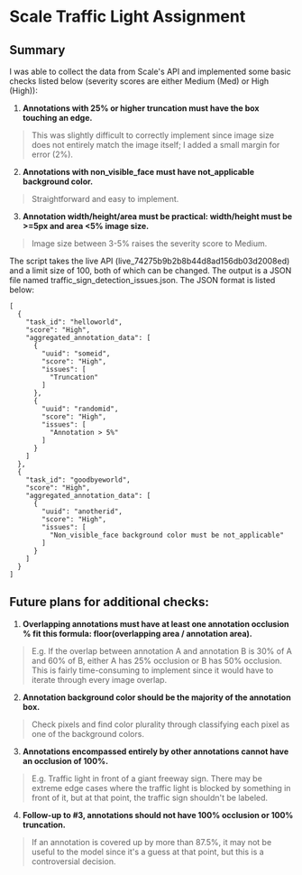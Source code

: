 # Scale Traffic Light Assignment

## Summary
I was able to collect the data from Scale's API and implemented some basic checks listed below (severity scores are either Medium (Med) or High (High)):
1. **Annotations with 25% or higher truncation must have the box touching an edge.**
> This was slightly difficult to correctly implement since image size does not entirely match the image itself; I added a small margin for error (2%).
2. **Annotations with non_visible_face must have not_applicable background color.**
> Straightforward and easy to implement.
3. **Annotation width/height/area must be practical: width/height must be >=5px and area <5% image size.**
> Image size between 3-5% raises the severity score to Medium.

The script takes the live API (live_74275b9b2b8b44d8ad156db03d2008ed) and a limit size of 100, both of which can be changed. The output is a JSON file named traffic_sign_detection_issues.json. The JSON format is listed below:
```
[
  {
    "task_id": "helloworld",
    "score": "High",
    "aggregated_annotation_data": [
      {
        "uuid": "someid",
        "score": "High",
        "issues": [
          "Truncation"
        ]
      },
      {
        "uuid": "randomid",
        "score": "High",
        "issues": [
          "Annotation > 5%"
        ]
      }
    ]
  },
  {
    "task_id": "goodbyeworld",
    "score": "High",
    "aggregated_annotation_data": [
      {
        "uuid": "anotherid",
        "score": "High",
        "issues": [
          "Non_visible_face background color must be not_applicable"
        ]
      }
    ]
  }
]
```
## Future plans for additional checks:
1. **Overlapping annotations must have at least one annotation occlusion % fit this formula: floor(overlapping area / annotation area).**
> E.g. If the overlap between annotation A and annotation B is 30% of A and 60% of B, either A has 25% occlusion or B has 50% occlusion. This is fairly time-consuming to implement since it would have to iterate through every image overlap.
2. **Annotation background color should be the majority of the annotation box.**
> Check pixels and find color plurality through classifying each pixel as one of the background colors.
3. **Annotations encompassed entirely by other annotations cannot have an occlusion of 100%.**
> E.g. Traffic light in front of a giant freeway sign. There may be extreme edge cases where the traffic light is blocked by something in front of it, but at that point, the traffic sign shouldn't be labeled.
4. **Follow-up to #3, annotations should not have 100% occlusion or 100% truncation.**
> If an annotation is covered up by more than 87.5%, it may not be useful to the model since it's a guess at that point, but this is a controversial decision.

